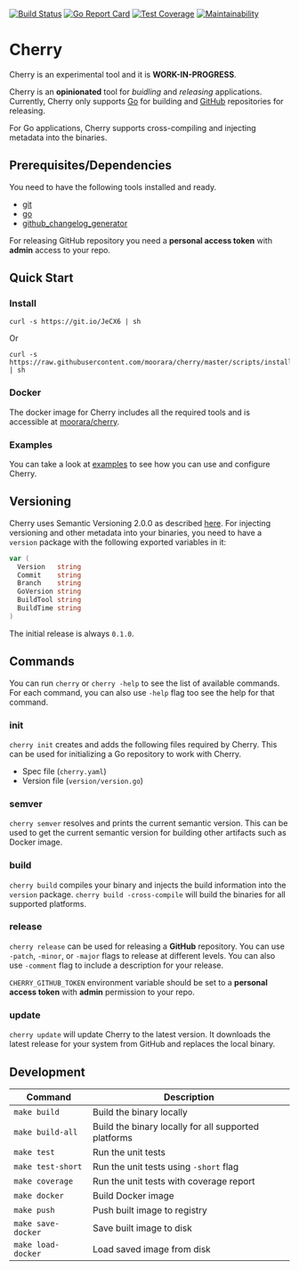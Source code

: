 [![Build Status][workflow-image]][workflow-url]
[![Go Report Card][goreport-image]][goreport-url]
[![Test Coverage][coverage-image]][coverage-url]
[![Maintainability][maintainability-image]][maintainability-url]

# Cherry

Cherry is an experimental tool and it is **WORK-IN-PROGRESS**.

Cherry is an **opinionated** tool for _buidling_ and _releasing_ applications.
Currently, Cherry only supports [Go](https://golang.org) for building and [GitHub](https://github.com) repositories for releasing.

For Go applications, Cherry supports cross-compiling and injecting metadata into the binaries.

## Prerequisites/Dependencies

You need to have the following tools installed and ready.

  * [git](https://git-scm.com)
  * [go](https://golang.org)
  * [github_changelog_generator](https://github.com/github-changelog-generator/github-changelog-generator)

For releasing GitHub repository you need a **personal access token** with **admin** access to your repo.

## Quick Start

### Install

```
curl -s https://git.io/JeCX6 | sh
```

Or

```
curl -s https://raw.githubusercontent.com/moorara/cherry/master/scripts/install.sh | sh
```

### Docker

The docker image for Cherry includes all the required tools and is accessible at [moorara/cherry](https://hub.docker.com/r/moorara/cherry).

### Examples

You can take a look at [examples](./examples) to see how you can use and configure Cherry.

## Versioning

Cherry uses Semantic Versioning 2.0.0 as described [here](https://semver.org).
For injecting versioning and other metadata into your binaries,
you need to have a `version` package with the following exported variables in it:

```go
var (
  Version   string
  Commit    string
  Branch    string
  GoVersion string
  BuildTool string
  BuildTime string
)
```

The initial release is always `0.1.0`.

## Commands

You can run `cherry` or `cherry -help` to see the list of available commands.
For each command, you can also use `-help` flag too see the help for that command.

### init

`cherry init` creates and adds the following files required by Cherry.
This can be used for initializing a Go repository to work with Cherry.

  - Spec file (`cherry.yaml`)
  - Version file (`version/version.go`)

### semver

`cherry semver` resolves and prints the current semantic version.
This can be used to get the current semantic version for building other artifacts such as Docker image.

### build

`cherry build` compiles your binary and injects the build information into the `version` package.
`cherry build -cross-compile` will build the binaries for all supported platforms.

### release

`cherry release` can be used for releasing a **GitHub** repository.
You can use `-patch`, `-minor`, or `-major` flags to release at different levels.
You can also use `-comment` flag to include a description for your release.

`CHERRY_GITHUB_TOKEN` environment variable should be set to a **personal access token** with **admin** permission to your repo.

### update

`cherry update` will update Cherry to the latest version.
It downloads the latest release for your system from GitHub and replaces the local binary.

## Development

| Command            | Description                                          |
|--------------------|------------------------------------------------------|
| `make build`       | Build the binary locally                             |
| `make build-all`   | Build the binary locally for all supported platforms |
| `make test`        | Run the unit tests                                   |
| `make test-short`  | Run the unit tests using `-short` flag               |
| `make coverage`    | Run the unit tests with coverage report              |
| `make docker`      | Build Docker image                                   |
| `make push`        | Push built image to registry                         |
| `make save-docker` | Save built image to disk                             |
| `make load-docker` | Load saved image from disk                           |


[workflow-url]: https://github.com/moorara/cherry/actions
[workflow-image]: https://github.com/moorara/cherry/workflows/Main/badge.svg
[goreport-url]: https://goreportcard.com/report/github.com/moorara/cherry
[goreport-image]: https://goreportcard.com/badge/github.com/moorara/cherry
[coverage-url]: https://codeclimate.com/github/moorara/cherry/test_coverage
[coverage-image]: https://api.codeclimate.com/v1/badges/569a659577775c8af668/test_coverage
[maintainability-url]: https://codeclimate.com/github/moorara/cherry/maintainability
[maintainability-image]: https://api.codeclimate.com/v1/badges/569a659577775c8af668/maintainability
